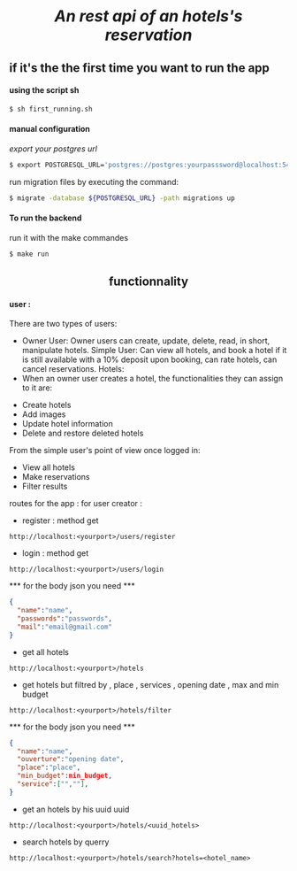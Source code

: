 <h1 align="center"> <i>An rest api of an hotels's reservation </i></h1>

## if it's the the first time you want to run the app

#### using the script sh

```bash
$ sh first_running.sh
```

#### manual configuration

<i> export your postgres url </i>

```bash
$ export POSTGRESQL_URL='postgres://postgres:yourpasssword@localhost:5432/the_name_of_the_db?sslmode=disable'
```

<p>  run migration files by executing the command: </p>

```bash
$ migrate -database ${POSTGRESQL_URL} -path migrations up
```

#### To run the backend

<p> run it with the make commandes </p>

```bash
$ make run
```

<h2 align="center"> functionnality </h2>

#### user :

There are two types of users:

* Owner User: Owner users can create, update, delete, read, in short, manipulate hotels.
Simple User: Can view all hotels, and book a hotel if it is still available with a 10% deposit upon booking, can rate hotels, can cancel reservations.
Hotels:
* When an owner user creates a hotel, the functionalities they can assign to it are:

- Create hotels
- Add images
- Update hotel information
- Delete and restore deleted hotels

From the simple user's point of view once logged in:

- View all hotels
- Make reservations
- Filter results


routes for the app : 
for user creator :  
- register : method get 
```
http://localhost:<yourport>/users/register
```
- login : method get
```
http://localhost:<yourport>/users/login
```
*** for the body json you need *** 
``` json
{
  "name":"name",
  "passwords":"passwords",
  "mail":"email@gmail.com"
}
```
- get all hotels
```
http://localhost:<yourport>/hotels
```
- get hotels but filtred by , place , services , opening date ,  max and min budget
 ```
http://localhost:<yourport>/hotels/filter
```
*** for the body json you need *** 
``` json
{
  "name":"name",
  "ouverture":"opening date",
  "place":"place",
  "min_budget":min_budget,
  "service":["",""],
}
```
- get an hotels by his uuid uuid
```
http://localhost:<yourport>/hotels/<uuid_hotels>
```
- search hotels by querry
```
http://localhost:<yourport>/hotels/search?hotels=<hotel_name>
```

